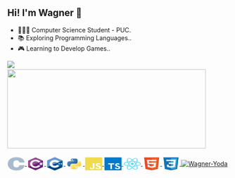 ## Hi! I'm Wagner 👋

- 👨🏻‍💻 Computer Science Student - PUC.
- 📚 Exploring Programming Languages..
- 🎮 Learning to Develop Games..
<div>
  <a href="https://github.com/WagnerOliveira23">
  <img heigth="180em" src="https://github-readme-stats.vercel.app/api?username=WagnerOliveira23&show_icons=false&theme=dark&include_all_commits=true&count_private=true"/>
  <br>
  <img height="180em" width="451em"  src="https://github-readme-stats.vercel.app/api/top-langs/?username=WagnerOliveira23&layout=compact&langs_count-168&theme=dark"/>
</div>
<div style="display: inline_block"><br>
  <img align="center" alt ="Wagner-C" height="30" width="40" src="https://raw.githubusercontent.com/devicons/devicon/master/icons/c/c-original.svg">
  <img align="center" alt ="Wagner-C#" height="30" width="40" src="https://raw.githubusercontent.com/devicons/devicon/master/icons/csharp/csharp-original.svg">
  <img align="center" alt ="Wagner-C++" height="30" width="40" src="https://raw.githubusercontent.com/devicons/devicon/master/icons/cplusplus/cplusplus-original.svg">
  <img align="center" alt ="Wagner-Py" height="30" width="40" src="https://raw.githubusercontent.com/devicons/devicon/master/icons/python/python-original.svg">
  <img align="center" alt ="Wagner-Js" height="30" width="40" src="https://raw.githubusercontent.com/devicons/devicon/master/icons/javascript/javascript-plain.svg">
  <img align="center" alt ="Wagner-ts" height="30" width="40" src="https://raw.githubusercontent.com/devicons/devicon/master/icons/typescript/typescript-plain.svg">
  <img align="center" alt ="Wagner-React" height="30" width="40" src="https://raw.githubusercontent.com/devicons/devicon/master/icons/react/react-original.svg">
  <img align="center" alt ="Wagner-Html" height="30" width="40" src="https://raw.githubusercontent.com/devicons/devicon/master/icons/html5/html5-original.svg"> 
  <img align="center" alt ="Wagner-Css" height="30" width="40" src="https://raw.githubusercontent.com/devicons/devicon/master/icons/css3/css3-original.svg">
  <img align="center" alt ="Wagner-Yoda" src="https://cdn.discordapp.com/attachments/795358919417397249/825430589581688872/hi.gif">
</div>

##


<!--
- 🔭 I’m currently working on ...
- 🌱 I’m currently learning ...
- 👯 I’m looking to collaborate on ...
- 🤔 I’m looking for help with ...
- 💬 Ask me about ...
- 📫 How to reach me: ...
- 😄 Pronouns: ...
- ⚡ Fun fact: ...
-->
